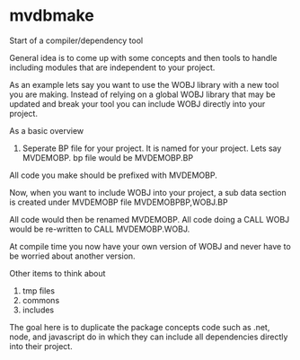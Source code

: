 # mvdbmake
Start of a compiler/dependency tool

General idea is to come up with some concepts and then tools to handle including modules that are independent to your project.

As an example lets say you want to use the WOBJ library with a new tool you are making.  Instead of relying on a global
WOBJ library that may be updated and break your tool you can include WOBJ directly into your project.

As a basic overview

1. Seperate BP file for your project.  It is named for your project.  Lets say MVDEMOBP.
bp file would be MVDEMOBP.BP

All code you make should be prefixed with MVDEMOBP. 

Now, when you want to include WOBJ into your project, a sub data section is created under MVDEMOBP file
MVDEMOBPBP,WOBJ.BP

All code would then be renamed MVDEMOBP.<NAME OF PROGRAM>
All code doing a CALL WOBJ would be re-written to CALL MVDEMOBP.WOBJ.
  
At compile time you now have your own version of WOBJ and never have to be worried about another version.

Other items to think about

1. tmp files
2. commons
3. includes

The goal here is to duplicate the package concepts code such as .net, node, and javascript do in which they can include all dependencies directly into their project.

